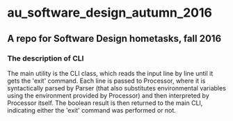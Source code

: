 # au_software_design_autumn_2016

## A repo for Software Design hometasks, fall 2016

### The description of CLI
The main utility is the CLI class, which reads the input line by line until it gets the 'exit' command. Each line is passed to Processor, where it is syntactically parsed by Parser (that also substitutes environmental variables using the environment provided by Processor) and then interpreted by Processor itself. The boolean result is then returned to the main CLI, indicating either the 'exit' command was performed or not.
